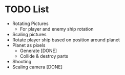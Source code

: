 TODO List
=========

* Rotating Pictures
   * For player and enemy ship rotation
* Scaling pictures
* Rotate player ship based on position around planet
* Planet as pixels
   * Generate [DONE]
   * Collide & destroy parts
* Shooting
* Scaling camera [DONE]




